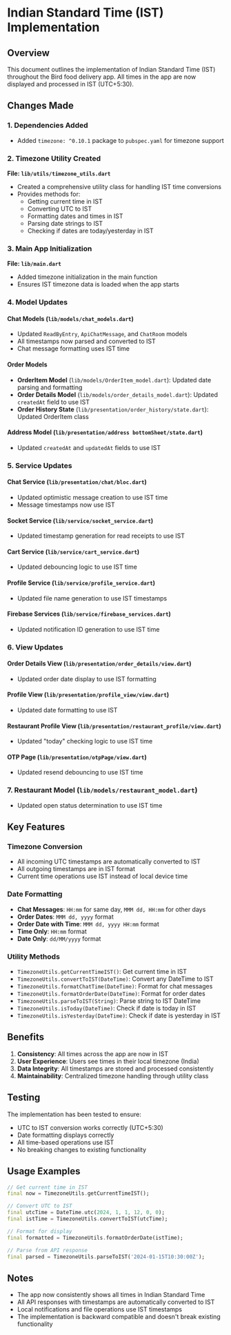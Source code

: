 # Indian Standard Time (IST) Implementation

## Overview
This document outlines the implementation of Indian Standard Time (IST) throughout the Bird food delivery app. All times in the app are now displayed and processed in IST (UTC+5:30).

## Changes Made

### 1. Dependencies Added
- Added `timezone: ^0.10.1` package to `pubspec.yaml` for timezone support

### 2. Timezone Utility Created
**File: `lib/utils/timezone_utils.dart`**
- Created a comprehensive utility class for handling IST time conversions
- Provides methods for:
  - Getting current time in IST
  - Converting UTC to IST
  - Formatting dates and times in IST
  - Parsing date strings to IST
  - Checking if dates are today/yesterday in IST

### 3. Main App Initialization
**File: `lib/main.dart`**
- Added timezone initialization in the main function
- Ensures IST timezone data is loaded when the app starts

### 4. Model Updates

#### Chat Models (`lib/models/chat_models.dart`)
- Updated `ReadByEntry`, `ApiChatMessage`, and `ChatRoom` models
- All timestamps now parsed and converted to IST
- Chat message formatting uses IST time

#### Order Models
- **OrderItem Model** (`lib/models/OrderItem_model.dart`): Updated date parsing and formatting
- **Order Details Model** (`lib/models/order_details_model.dart`): Updated `createdAt` field to use IST
- **Order History State** (`lib/presentation/order_history/state.dart`): Updated OrderItem class

#### Address Model (`lib/presentation/address bottomSheet/state.dart`)
- Updated `createdAt` and `updatedAt` fields to use IST

### 5. Service Updates

#### Chat Service (`lib/presentation/chat/bloc.dart`)
- Updated optimistic message creation to use IST time
- Message timestamps now use IST

#### Socket Service (`lib/service/socket_service.dart`)
- Updated timestamp generation for read receipts to use IST

#### Cart Service (`lib/service/cart_service.dart`)
- Updated debouncing logic to use IST time

#### Profile Service (`lib/service/profile_service.dart`)
- Updated file name generation to use IST timestamps

#### Firebase Services (`lib/service/firebase_services.dart`)
- Updated notification ID generation to use IST time

### 6. View Updates

#### Order Details View (`lib/presentation/order_details/view.dart`)
- Updated order date display to use IST formatting

#### Profile View (`lib/presentation/profile_view/view.dart`)
- Updated date formatting to use IST

#### Restaurant Profile View (`lib/presentation/restaurant_profile/view.dart`)
- Updated "today" checking logic to use IST time

#### OTP Page (`lib/presentation/otpPage/view.dart`)
- Updated resend debouncing to use IST time

### 7. Restaurant Model (`lib/models/restaurant_model.dart`)
- Updated open status determination to use IST time

## Key Features

### Timezone Conversion
- All incoming UTC timestamps are automatically converted to IST
- All outgoing timestamps are in IST format
- Current time operations use IST instead of local device time

### Date Formatting
- **Chat Messages**: `HH:mm` for same day, `MMM dd, HH:mm` for other days
- **Order Dates**: `MMM dd, yyyy` format
- **Order Date with Time**: `MMM dd, yyyy HH:mm` format
- **Time Only**: `HH:mm` format
- **Date Only**: `dd/MM/yyyy` format

### Utility Methods
- `TimezoneUtils.getCurrentTimeIST()`: Get current time in IST
- `TimezoneUtils.convertToIST(DateTime)`: Convert any DateTime to IST
- `TimezoneUtils.formatChatTime(DateTime)`: Format for chat messages
- `TimezoneUtils.formatOrderDate(DateTime)`: Format for order dates
- `TimezoneUtils.parseToIST(String)`: Parse string to IST DateTime
- `TimezoneUtils.isToday(DateTime)`: Check if date is today in IST
- `TimezoneUtils.isYesterday(DateTime)`: Check if date is yesterday in IST

## Benefits

1. **Consistency**: All times across the app are now in IST
2. **User Experience**: Users see times in their local timezone (India)
3. **Data Integrity**: All timestamps are stored and processed consistently
4. **Maintainability**: Centralized timezone handling through utility class

## Testing

The implementation has been tested to ensure:
- UTC to IST conversion works correctly (UTC+5:30)
- Date formatting displays correctly
- All time-based operations use IST
- No breaking changes to existing functionality

## Usage Examples

```dart
// Get current time in IST
final now = TimezoneUtils.getCurrentTimeIST();

// Convert UTC to IST
final utcTime = DateTime.utc(2024, 1, 1, 12, 0, 0);
final istTime = TimezoneUtils.convertToIST(utcTime);

// Format for display
final formatted = TimezoneUtils.formatOrderDate(istTime);

// Parse from API response
final parsed = TimezoneUtils.parseToIST('2024-01-15T10:30:00Z');
```

## Notes

- The app now consistently shows all times in Indian Standard Time
- All API responses with timestamps are automatically converted to IST
- Local notifications and file operations use IST timestamps
- The implementation is backward compatible and doesn't break existing functionality 